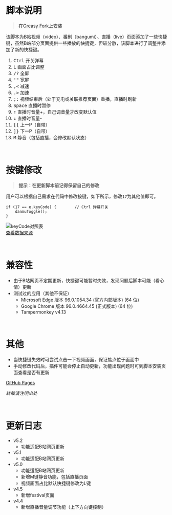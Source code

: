 # 脚本说明

> [在Greasy Fork上安装](https://greasyfork.org/zh-CN/scripts/436274)

该脚本为B站视频（video）、番剧（bangumi）、直播（live）页面添加了一些快捷键，虽然B站部分页面提供一些播放的快捷键，但较分散，该脚本进行了调整并添加了新的快捷键。
1. <kbd>Ctrl</kbd> 开关弹幕
2. <kbd>L</kbd> 画面占比调整
3. <kbd>/?</kbd> 全屏
4. <kbd>'"</kbd> 宽屏
5. <kbd>,<</kbd> 减速
6. <kbd>.></kbd> 加速
7. <kbd>;:</kbd> 视频结束后（处于充电或关联推荐页面）重播，直播时刷新
8. <kbd>Space</kbd> 直播时暂停
9. <kbd>↑</kbd> 直播时音量+，自己调音量才改变默认值
10. <kbd>↓</kbd> 直播时音量-
11. <kbd>[{</kbd> 上一P（自带）
12. <kbd>]}</kbd> 下一P（自带）
13. <kbd>M</kbd> 静音（包括直播，会修改默认状态）

<br/> 

# 按键修改
> __提示：在更新脚本前记得保留自己的修改__

用户可以根据自己需求在代码中修改按键，如下所示，修改`17`为其他值即可。
```
if (17 == e.keyCode) {        // Ctrl 弹幕开关
	danmuToggle();
} 
```
![keyCode对照表](https://riveryale.github.io/Userscripts/assets/pic/BilibiliShortcut/keyCode.png)  
[查看数据来源](http://www.phpweblog.net/kiyone/archive/2007/04/19/1138.html)

<br/>

# 兼容性
- 由于B站网页不定期更新，快捷键可能暂时失效，发现问题后脚本可能（看心情）更新
- 测试过的应用（其他不保证）
  - Microsoft Edge 版本 96.0.1054.34 (官方内部版本) (64 位)
  - Google Chrome 版本 96.0.4664.45 (正式版本) (64 位)
  - Tampermonkey v4.13

<br/>

# 其他
- 当快捷键失效时可尝试点击一下视频画面，保证焦点位于画面中
- 手动修改代码后，插件可能会停止自动更新，功能出现问题时可到脚本安装页面查看是否有更新

[GitHub Pages](https://riveryale.github.io/Userscripts/)

_转载请注明出处_

<br/>

# 更新日志
- v5.2
  - 功能适配B站网页更新
- v5.1
  - 功能适配B站网页更新
- v5.0
  - 功能适配B站网页更新
  - 新增M键静音功能，包括直播页面
  - 视频画面占比默认快捷键修改为L键
- v4.5
  - 新增festival页面
- v4.4
  - 新增直播音量调节功能（上下方向键控制）